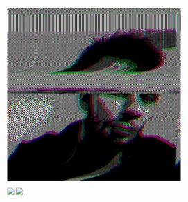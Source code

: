 ![Cover](https://github.com/LSequoias/LSequoias/blob/main/cover/me.jpg)
<div id="badges">
  <img src="https://img.shields.io/badge/-HTML-red">
  <img src="https://img.shields.io/badge/-CSS-blue">
</div>
